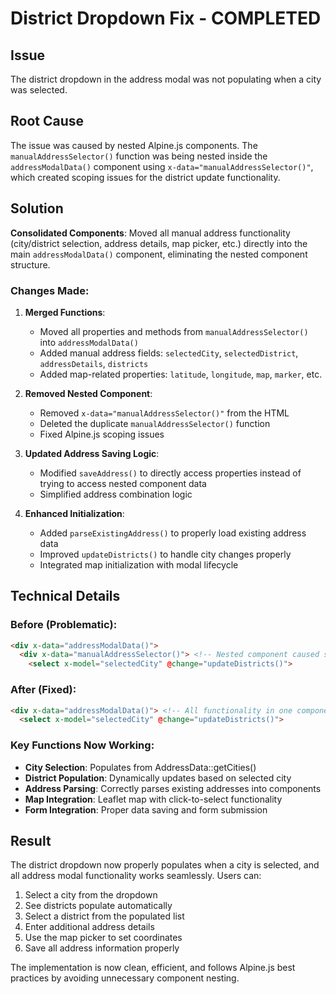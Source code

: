# District Dropdown Fix - COMPLETED

## Issue
The district dropdown in the address modal was not populating when a city was selected.

## Root Cause
The issue was caused by nested Alpine.js components. The `manualAddressSelector()` function was being nested inside the `addressModalData()` component using `x-data="manualAddressSelector()"`, which created scoping issues for the district update functionality.

## Solution
**Consolidated Components**: Moved all manual address functionality (city/district selection, address details, map picker, etc.) directly into the main `addressModalData()` component, eliminating the nested component structure.

### Changes Made:

1. **Merged Functions**: 
   - Moved all properties and methods from `manualAddressSelector()` into `addressModalData()`
   - Added manual address fields: `selectedCity`, `selectedDistrict`, `addressDetails`, `districts`
   - Added map-related properties: `latitude`, `longitude`, `map`, `marker`, etc.

2. **Removed Nested Component**:
   - Removed `x-data="manualAddressSelector()"` from the HTML
   - Deleted the duplicate `manualAddressSelector()` function
   - Fixed Alpine.js scoping issues

3. **Updated Address Saving Logic**:
   - Modified `saveAddress()` to directly access properties instead of trying to access nested component data
   - Simplified address combination logic

4. **Enhanced Initialization**:
   - Added `parseExistingAddress()` to properly load existing address data
   - Improved `updateDistricts()` to handle city changes properly
   - Integrated map initialization with modal lifecycle

## Technical Details

### Before (Problematic):
```html
<div x-data="addressModalData()">
  <div x-data="manualAddressSelector()"> <!-- Nested component caused scoping issues -->
    <select x-model="selectedCity" @change="updateDistricts()">
```

### After (Fixed):
```html
<div x-data="addressModalData()"> <!-- All functionality in one component -->
  <select x-model="selectedCity" @change="updateDistricts()">
```

### Key Functions Now Working:
- **City Selection**: Populates from AddressData::getCities()
- **District Population**: Dynamically updates based on selected city
- **Address Parsing**: Correctly parses existing addresses into components
- **Map Integration**: Leaflet map with click-to-select functionality
- **Form Integration**: Proper data saving and form submission

## Result
The district dropdown now properly populates when a city is selected, and all address modal functionality works seamlessly. Users can:

1. Select a city from the dropdown
2. See districts populate automatically 
3. Select a district from the populated list
4. Enter additional address details
5. Use the map picker to set coordinates
6. Save all address information properly

The implementation is now clean, efficient, and follows Alpine.js best practices by avoiding unnecessary component nesting.
